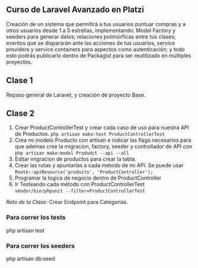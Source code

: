 ## Curso de Laravel Avanzado en Platzi

Creación de un sistema que permitirá a tus usuarios puntuar compras y a otros usuarios desde 1 a 5 estrellas, implementando: Model Factory y seeders para generar datos; relaciones polimórficas entre tus clases; eventos que se dispararán ante las acciones de tus usuarios, service providers y service containers para aspectos como autenticación; y todo esto podrás publicarlo dentro de Packagist para ser reutilizado en múltiples proyectos.

## Clase 1

Repaso general de Laravel, y creación de proyecto Base.

## Clase 2 

1. Crear ProductControllerTest y crear cada caso de uso para nuestra API de Productos. ```php artisan make:test ProductControllerTest```
2. Crea mi modelo Producto con artisan e indicar las flags necesarios para que ademas cree la migracion, factory, seeder y controllador de API con ```php artisan make:model Produdct --api --all```
3. Editar migracion de productos para crear la tabla.
4. Crear las rutas y apuntarlas a cada metodo de mi API. Se puede usar  ```Route::apiResource('products', 'ProductController');```
5. Programar la logica de negocio dentro de ProductController
6. Ir Testeando cada método con ProductControllerTest ``vendor/bin/phpunit --filter=ProductControllerTest``

*Reto de la Clase*: Crear Endpoint para Categorias. 

### Para correr los tests
php artisan test
### Para correr los seeders
php artisan db:seed